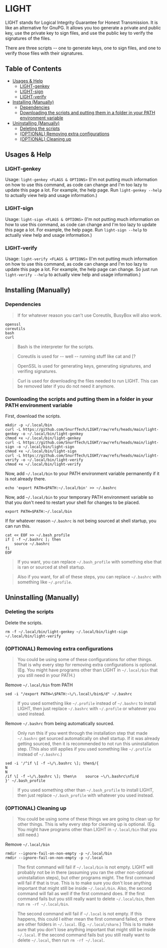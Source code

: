 # LIGHT
LIGHT stands for Logical Integrity Guarantee for Honest Transmission. It is like an alternative for GnuPG. It allows you too generate a private and public key, use the private key to sign files, and use the public key to verify the signatures of the files.

There are three scripts -- one to generate keys, one to sign files, and one to verify those files with their signatures.

## Table of Contents
- [Usages & Help](#usages--help)
  - [LIGHT-genkey](#light-genkey)
  - [LIGHT-sign](#light-sign)
  - [LIGHT-verify](#light-verify)
- [Installing (Manually)](#installing-manually)
  - [Dependencies](#dependencies)
  - [Downloading the scripts and putting them in a folder in your PATH environment variable](#downloading-the-scripts-and-putting-them-in-a-folder-in-your-path-environment-variable)
- [Uninstalling (Manually)](#uninstalling-manually)
  - [Deleting the scripts](]#deleting-the-scripts)
  - [(OPTIONAL) Removing extra configurations](#optional-removing-extra-configurations)
  - [(OPTIONAL) Cleaning up](#optional-cleaning-up)

## Usages & Help
### LIGHT-genkey
Usage: ```light-genkey <FLAGS & OPTIONS>``` (I'm not putting much information on how to use this command, as code can change and I'm too lazy to update this page a lot. For example, the help page. Run ```light-genkey --help``` to actually view help and usage information.)

### LIGHT-sign
Usage: ```light-sign <FLAGS & OPTIONS>``` (I'm not putting much information on how to use this command, as code can change and I'm too lazy to update this page a lot. For example, the help page. Run ```light-sign --help``` to actually view help and usage information.)

### LIGHT-verify
Usage: ```light-verify <FLAGS & OPTIONS>``` (I'm not putting much information on how to use this command, as code can change and I'm too lazy to update this page a lot. For example, the help page can change. So just run ```light-verify --help``` to actually view help and usage information.)

## Installing (Manually)
### Dependencies
> If for whatever reason you can't use Coreutils, BusyBox will also work.
```
openssl
coreutils
bash
curl
```
> Bash is the interpreter for the scripts.
 
> Coreutils is used for -- well -- running stuff like cat and [?

> OpenSSL is used for generating keys, generating signatures, and verifing signatures.

> Curl is used for downloading the files needed to run LIGHT. This can be removed later if you do not need it anymore.

### Downloading the scripts and putting them in a folder in your PATH environment variable
First, download the scripts.
```
mkdir -p ~/.local/bin
curl -L https://github.com/SnurfTech/LIGHT/raw/refs/heads/main/light-genkey -o ~/.local/bin/light-genkey
chmod +x ~/.local/bin/light-genkey
curl -L https://github.com/SnurfTech/LIGHT/raw/refs/heads/main/light-sign -o ~/.local/bin/light-sign
chmod +x ~/.local/bin/light-sign
curl -L https://github.com/SnurfTech/LIGHT/raw/refs/heads/main/light-verify -o ~/.local/bin/light-verify
chmod +x ~/.local/bin/light-verify
```
Now, add ```~/.local/bin``` to your PATH environment variable permanently if it is not already there.
```
echo 'export PATH=$PATH:~/.local/bin' >> ~/.bashrc
```
Now, add ```~/.local/bin``` to your temporary PATH environment variable so that you don't need to restart your shell for changes to be placed.
```
export PATH=$PATH:~/.local/bin
```
If for whatever reason ```~/.bashrc``` is not being sourced at shell startup, you can run this.
```
cat << EOF >> ~/.bash_profile
if [ -f ~/.bashrc ]; then
    source ~/.bashrc
fi
EOF
```

> If you want, you can replace ```~/.bash_profile``` with something else that is ran or sourced at shell startup.

> Also if you want, for all of these steps, you can replace ```~/.bashrc``` with something like ```~/.profile```.

## Uninstalling (Manually)
### Deleting the scripts
Delete the scripts.
```
rm -f ~/.local/bin/light-genkey ~/.local/bin/light-sign ~/.local/bin/light-verify
```

### (OPTIONAL) Removing extra configurations
> You could be using some of these configurations for other things. That is why every step for removing extra configurations is optional. (Eg. You might have programs other than LIGHT in ```~/.local/bin``` that you still need in your PATH.)

Remove ```~/.local/bin``` from PATH
```
sed -i "/export PATH=\$PATH:~\/\.local\/bin$/d" ~/.bashrc
```
> If you used something like ```~/.profile``` instead of ```~/.bashrc``` to install LIGHT, then just replace ```~/.bashrc``` with ```~/.profile``` or whatever you used instead.

Remove ```~/.bashrc``` from being automatically sourced.
> Only run this if you went through the installation step that made ```~/.bashrc``` get sourced automatically on shell startup. If it was already getting sourced, then it is recommended to not run this uninstallation step. (This also still applies if you used something like ```~/.profile``` instead of ```~/.bashrc```.)

```
sed -i '/^if \[ -f ~\/\.bashrc \]; then$/{
N
N
/if \[ -f ~\/\.bashrc \]; then\n    source ~\/\.bashrc\nfi/d
}' ~/.bash_profile
```
> If you used something other than ```~/.bash_profile``` to install LIGHT, then just replace ```~/.bash_profile``` with whatever you used instead.

### (OPTIONAL) Cleaning up
> You could be using some of these things we are going to clean up for other things. This is why every step for cleaning up is optional. (Eg. You might have programs other than LIGHT in ```~/.local/bin``` that you still need.)

Remove ```~/.local/bin```
```
rmdir --ignore-fail-on-non-empty -p ~/.local/bin
rmdir --ignore-fail-on-non-empty -p ~/.local
```
> The first command will fail if ```~/.local/bin``` is not empty. LIGHT will probably not be in there (assuming you ran the other non-optional uninstallation steps), but other programs might. The first command will fail if that is true. This is to make sure you don't lose anything important that might still be inside ```~/.local/bin```. Also, the second command will fail as well if the first command does. If the first command fails but you still really want to delete ```~/.local/bin```, then run ```rm -rf ~/.local/bin```.

> The second command will fail if ```~/.local``` is not empty. If this happens, this could I either mean the first command failed, or there are other folders in ```~/.local```. (Eg. ```~/.local/share```.) This is to make sure that you don't lose anything important that might still be inside ```~/.local```. If the second command fails but you still really want to delete ```~/.local```, then run ```rm -rf ~/.local```.
